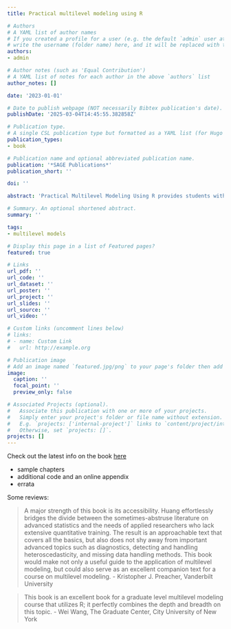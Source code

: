 ```yaml
---
title: Practical multilevel modeling using R

# Authors
# A YAML list of author names
# If you created a profile for a user (e.g. the default `admin` user at `content/authors/admin/`), 
# write the username (folder name) here, and it will be replaced with their full name and linked to their profile.
authors:
- admin

# Author notes (such as 'Equal Contribution')
# A YAML list of notes for each author in the above `authors` list
author_notes: []

date: '2023-01-01'

# Date to publish webpage (NOT necessarily Bibtex publication's date).
publishDate: '2025-03-04T14:45:55.382858Z'

# Publication type.
# A single CSL publication type but formatted as a YAML list (for Hugo requirements).
publication_types:
- book

# Publication name and optional abbreviated publication name.
publication: '*SAGE Publications*'
publication_short: ''

doi: ''

abstract: 'Practical Multilevel Modeling Using R provides students with a step-by-step guide for running their own multilevel analyses. Detailed examples illustrate the conceptual and statistical issues that multilevel modeling addresses in a way that is clear and relevant to students in applied disciplines. Clearly annotated R syntax illustrates how multilevel modeling (MLM) can be used, and real-world examples show why and how modeling decisions can affect results. The book covers all the basics but also important advanced topics such as diagnostics, detecting and handling heteroscedasticity, power analysis, and missing data handling methods. Unlike other detailed texts on MLM which are written at a very high level, this text with its applied focus and use of R software to run the analyses is much more suitable for students who have substantive research areas but are not training to be methodologists or statisticians. At the end of the chapters, a Test Yourself section is also provided (with answers available on the password-protected instructor website at https://edge.sagepub.com/huang1e so that questions can be assigned for homework). A companion R package is also available at https://cran.r-project.org/ which contains the datasets and helper functions used in the book.'

# Summary. An optional shortened abstract.
summary: ''

tags:
- multilevel models

# Display this page in a list of Featured pages?
featured: true

# Links
url_pdf: ''
url_code: ''
url_dataset: ''
url_poster: ''
url_project: ''
url_slides: ''
url_source: ''
url_video: ''

# Custom links (uncomment lines below)
# links:
# - name: Custom Link
#   url: http://example.org

# Publication image
# Add an image named `featured.jpg/png` to your page's folder then add a caption below.
image:
  caption: ''
  focal_point: ''
  preview_only: false

# Associated Projects (optional).
#   Associate this publication with one or more of your projects.
#   Simply enter your project's folder or file name without extension.
#   E.g. `projects: ['internal-project']` links to `content/project/internal-project/index.md`.
#   Otherwise, set `projects: []`.
projects: []
---
```

Check out the latest info on the book [here](https://francish.net/MLMusingR/)
- sample chapters
- additional code and an online appendix
- errata

Some reviews:

> A major strength of this book is its accessibility. Huang effortlessly bridges the divide between the sometimes-abstruse literature on advanced statistics and the needs of applied researchers who lack extensive quantitative training. The result is an approachable text that covers all the basics, but also does not shy away from important advanced topics such as diagnostics, detecting and handling heteroscedasticity, and missing data handling methods. This book would make not only a useful guide to the application of multilevel modeling, but could also serve as an excellent companion text for a course on multilevel modeling. - Kristopher J. Preacher, Vanderbilt University

> This book is an excellent book for a graduate level multilevel modeling course that utilizes R; it perfectly combines the depth and breadth on this topic. - Wei Wang, The Graduate Center, City University of New York